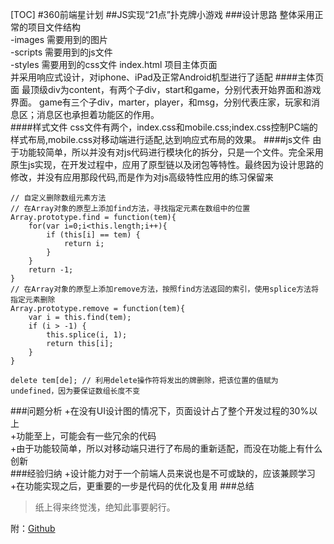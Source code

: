 [TOC]
#360前端星计划
##JS实现“21点”扑克牌小游戏
###设计思路
整体采用正常的项目文件结构  
-images 需要用到的图片  
-scripts 需要用到的js文件   
-styles 需要用到的css文件
index.html 项目主体页面  
并采用响应式设计，对iphone、iPad及正常Android机型进行了适配
####主体页面
最顶级div为content，有两个子div，start和game，分别代表开始界面和游戏界面。
game有三个子div，marter，player，和msg，分别代表庄家，玩家和消息区；消息区也承担着功能区的作用。  
####样式文件
css文件有两个，index.css和mobile.css;index.css控制PC端的样式布局,mobile.css对移动端进行适配,达到响应式布局的效果。
####js文件
由于功能较简单，所以并没有对js代码进行模块化的拆分，只是一个文件。完全采用原生js实现，在开发过程中，应用了原型链以及闭包等特性。最终因为设计思路的修改，并没有应用那段代码,而是作为对js高级特性应用的练习保留来

    // 自定义删除数组元素方法
    // 在Array对象的原型上添加find方法，寻找指定元素在数组中的位置
    Array.prototype.find = function(tem){
        for(var i=0;i<this.length;i++){
            if (this[i] == tem) {
                return i;
            }
        }
        return -1;
    }
    // 在Array对象的原型上添加remove方法，按照find方法返回的索引，使用splice方法将指定元素删除
    Array.prototype.remove = function(tem){
        var i = this.find(tem);
        if (i > -1) {
            this.splice(i, 1);
            return this[i];
        }
    }

    delete tem[de]; // 利用delete操作符将发出的牌删除，把该位置的值赋为undefined，因为要保证数组长度不变

###问题分析
+在没有UI设计图的情况下，页面设计占了整个开发过程的30%以上  
+功能至上，可能会有一些冗余的代码  
+由于功能较简单，所以对移动端只进行了布局的重新适配，而没在功能上有什么创新  
###经验归纳
+设计能力对于一个前端人员来说也是不可或缺的，应该兼顾学习
+在功能实现之后，更重要的一步是代码的优化及复用
###总结
>纸上得来终觉浅，绝知此事要躬行。  

附：[Github]('https://github.com/GuanyuChen' "本人的Github")
